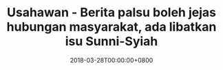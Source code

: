 ---
title: Usahawan - Berita palsu boleh jejas hubungan masyarakat, ada libatkan isu Sunni-Syiah
date: "2018-03-28T00:00:00+0800"
source: https://www.beritaharian.sg/setempat/usahawan-berita-palsu-boleh-jejas-hubungan-masyarakat-ada-libatkan-isu-sunni-syiah
publication: Berita Harian (Singapore)
---